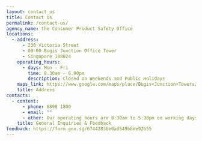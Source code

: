 ```yaml
---
layout: contact_us
title: Contact Us
permalink: /contact-us/
agency_name: the Consumer Product Safety Office
locations:
  - address:
      - 230 Victoria Street
      - 09-00 Bugis Junction Office Tower
      - Singapore 188024
    operating_hours:
      - days: Mon - Fri
        time: 8.30am - 6.00pm
        description: Closed on Weekends and Public Holidays
    maps_link: https://www.google.com/maps/place/Bugis+Junction+Towers/@1.2999657,103.8562714,15z/data=!4m5!3m4!1s0x0:0xb3cb17f62b246e40!8m2!3d1.2999657!4d103.8562714
    title: Address
contacts:
  - content:
      - phone: 6898 1800
      - email: ""
      - other: Our operating hours are 8:30am to 5:30pm on working days.
    title: General Enquiries & Feedback
feedback: https://form.gov.sg/67442830e0ad549b8ee92b55
---
```

